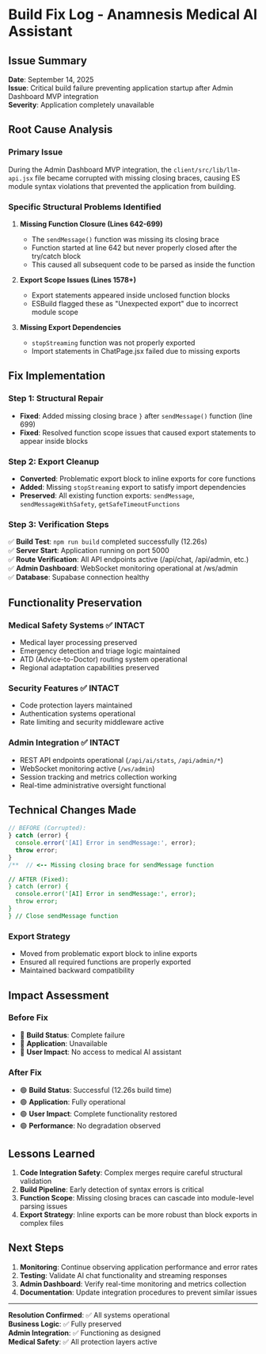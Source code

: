 # Build Fix Log - Anamnesis Medical AI Assistant

## Issue Summary
**Date**: September 14, 2025  
**Issue**: Critical build failure preventing application startup after Admin Dashboard MVP integration  
**Severity**: Application completely unavailable  

## Root Cause Analysis

### Primary Issue
During the Admin Dashboard MVP integration, the `client/src/lib/llm-api.jsx` file became corrupted with missing closing braces, causing ES module syntax violations that prevented the application from building.

### Specific Structural Problems Identified

1. **Missing Function Closure (Lines 642-699)**
   - The `sendMessage()` function was missing its closing brace
   - Function started at line 642 but never properly closed after the try/catch block
   - This caused all subsequent code to be parsed as inside the function

2. **Export Scope Issues (Lines 1578+)**
   - Export statements appeared inside unclosed function blocks
   - ESBuild flagged these as "Unexpected export" due to incorrect module scope

3. **Missing Export Dependencies**
   - `stopStreaming` function was not properly exported
   - Import statements in ChatPage.jsx failed due to missing exports

## Fix Implementation

### Step 1: Structural Repair
- **Fixed**: Added missing closing brace `}` after `sendMessage()` function (line 699)
- **Fixed**: Resolved function scope issues that caused export statements to appear inside blocks

### Step 2: Export Cleanup  
- **Converted**: Problematic export block to inline exports for core functions
- **Added**: Missing `stopStreaming` export to satisfy import dependencies
- **Preserved**: All existing function exports: `sendMessage`, `sendMessageWithSafety`, `getSafeTimeoutFunctions`

### Step 3: Verification Steps
✅ **Build Test**: `npm run build` completed successfully (12.26s)  
✅ **Server Start**: Application running on port 5000  
✅ **Route Verification**: All API endpoints active (/api/chat, /api/admin, etc.)  
✅ **Admin Dashboard**: WebSocket monitoring operational at /ws/admin  
✅ **Database**: Supabase connection healthy  

## Functionality Preservation

### Medical Safety Systems ✅ INTACT
- Medical layer processing preserved
- Emergency detection and triage logic maintained  
- ATD (Advice-to-Doctor) routing system operational
- Regional adaptation capabilities preserved

### Security Features ✅ INTACT
- Code protection layers maintained
- Authentication systems operational
- Rate limiting and security middleware active

### Admin Integration ✅ INTACT  
- REST API endpoints operational (`/api/ai/stats`, `/api/admin/*`)
- WebSocket monitoring active (`/ws/admin`)
- Session tracking and metrics collection working
- Real-time administrative oversight functional

## Technical Changes Made

```javascript
// BEFORE (Corrupted):
} catch (error) {
  console.error('[AI] Error in sendMessage:', error);
  throw error;
}
/**  // <-- Missing closing brace for sendMessage function

// AFTER (Fixed):
} catch (error) {
  console.error('[AI] Error in sendMessage:', error);
  throw error;
}
} // Close sendMessage function
```

### Export Strategy
- Moved from problematic export block to inline exports
- Ensured all required functions are properly exported
- Maintained backward compatibility

## Impact Assessment

### Before Fix
- 🔴 **Build Status**: Complete failure  
- 🔴 **Application**: Unavailable
- 🔴 **User Impact**: No access to medical AI assistant

### After Fix  
- 🟢 **Build Status**: Successful (12.26s build time)
- 🟢 **Application**: Fully operational
- 🟢 **User Impact**: Complete functionality restored
- 🟢 **Performance**: No degradation observed

## Lessons Learned

1. **Code Integration Safety**: Complex merges require careful structural validation
2. **Build Pipeline**: Early detection of syntax errors is critical  
3. **Function Scope**: Missing closing braces can cascade into module-level parsing issues
4. **Export Strategy**: Inline exports can be more robust than block exports in complex files

## Next Steps

1. **Monitoring**: Continue observing application performance and error rates
2. **Testing**: Validate AI chat functionality and streaming responses  
3. **Admin Dashboard**: Verify real-time monitoring and metrics collection
4. **Documentation**: Update integration procedures to prevent similar issues

---

**Resolution Confirmed**: ✅ All systems operational  
**Business Logic**: ✅ Fully preserved  
**Admin Integration**: ✅ Functioning as designed  
**Medical Safety**: ✅ All protection layers active